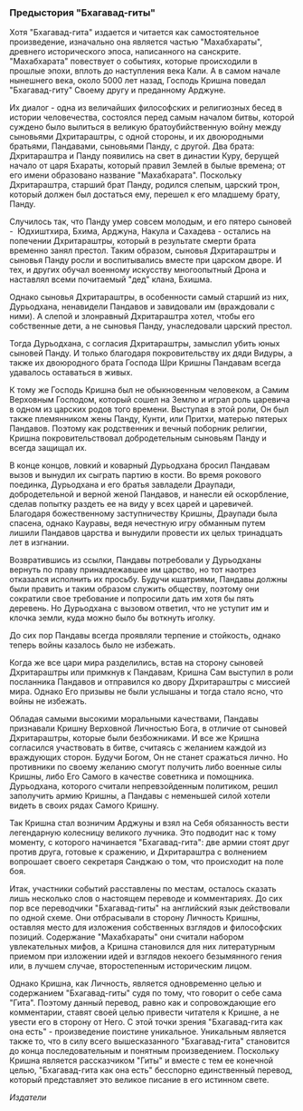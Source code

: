 ### Предыстория "Бхагавад-гиты"

Хотя "Бхагавад-гита" издается и читается как самостоятельное произведение, изначально она является частью "Махабхараты", древнего исторического эпоса, написанного на санскрите. "Махабхарата" повествует о событиях, которые происходили в прошлые эпохи, вплоть до наступления века Кали. А в самом начале нынешнего века, около 5000 лет назад, Господь Кришна поведал "Бхагавад-гиту" Своему другу и преданному Арджуне.  

Их диалог - одна из величайших философских и религиозных бесед в истории человечества, состоялся перед самым началом битвы, которой суждено было вылиться в великую братоубийственную войну между сыновьями Дхритараштры, с одной стороны, и их двоюродными братьями, Пандавами, сыновьями Панду, с другой. Два брата: Дхритараштра и Панду появились на свет в династии Куру, берущей начало от царя Бхараты, который правил Землей в былые времена; от его имени образовано название "Махабхарата". Поскольку Дхритараштра, старший брат Панду, родился слепым, царский трон, который должен был достаться ему, перешел к его младшему брату, Панду.  

Случилось так, что Панду умер совсем молодым, и его пятеро сыновей -  Юдхиштхира, Бхима, Арджуна, Накула и Сахадева - остались на попечении Дхритараштры, который в результате смерти брата временно занял престол. Таким образом, сыновья Дхритараштры и сыновья Панду росли и воспитывались вместе при царском дворе. И тех, и других обучал военному искусству многоопытный Дрона и наставлял всеми почитаемый "дед" клана, Бхишма.  

Однако сыновья Дхритараштры, в особенности самый старший из них, Дурьодхана, ненавидели Пандавов и завидовали им (враждовали с ними). А слепой и злонравный Дхритараштра хотел, чтобы его собственные дети, а не сыновья Панду, унаследовали царский престол.  

Тогда Дурьодхана, с согласия Дхритараштры, замыслил убить юных сыновей Панду. И только благодаря покровительству их дяди Видуры, а также их двоюродного брата Господа Шри Кришны Пандавам всегда удавалось оставаться в живых.  

К тому же Господь Кришна был не обыкновенным человеком, а Самим Верховным Господом, который сошел на Землю и играл роль царевича в одном из царских родов того времени. Выступая в этой роли, Он был также племянником жены Панду, Кунти, или Притхи, матерью пятерых Пандавов. Поэтому как родственник и вечный поборник религии, Кришна покровительствовал добродетельным сыновьям Панду и всегда защищал их.  

В конце концов, ловкий и коварный Дурьодхана бросил Пандавам вызов и вынудил их сыграть партию в кости. Во время рокового поединка, Дурьодхана и его братья завладели Драупади, добродетельной и верной женой Пандавов, и нанесли ей оскорбление, сделав попытку раздеть ее на виду у всех царей и царевичей. Благодаря божественному заступничеству Кришны, Драупади была спасена, однако Кауравы, ведя нечестную игру обманным путем лишили Пандавов царства и вынудили провести их целых тринадцать лет в изгнании.  

Возвратившись из ссылки, Пандавы потребовали у Дурьодханы вернуть по праву принадлежавшее им царство, но тот наотрез отказался исполнить их просьбу. Будучи кшатриями, Пандавы должны были править и таким образом служить обществу, поэтому они сократили свое требование и попросили дать им хотя бы пять деревень. Но Дурьодхана с вызовом ответил, что не уступит им и клочка земли, куда можно было бы воткнуть иголку.  

До сих пор Пандавы всегда проявляли терпение и стойкость, однако теперь войны казалось было не избежать.  

Когда же все цари мира разделились, встав на сторону сыновей Дхритараштры или примкнув к Пандавам, Кришна Сам выступил в роли посланника Пандавов и отправился ко двору Дхритараштры с миссией мира. Однако Его призывы не были услышаны и тогда стало ясно, что войны не избежать.  

Обладая самыми высокими моральными качествами, Пандавы признавали Кришну Верховной Личностью Бога, в отличие от сыновей Дхритараштры, которые были безбожниками. И все же Кришна согласился участвовать в битве, считаясь с желанием каждой из враждующих сторон. Будучи Богом, Он не станет сражаться лично. Но противники по своему желанию смогут получить либо военные силы Кришны, либо Его Самого в качестве советника и помощника. Дурьодхана, которого считали непревзойденным политиком, решил заполучить армию Кришны, а Пандавы с неменьшей силой хотели видеть в своих рядах Самого Кришну.  

Так Кришна стал возничим Арджуны и взял на Себя обязанность вести легендарную колесницу великого лучника. Это подводит нас к тому моменту, с которого начинается "Бхагавад-гита": две армии стоят друг против друга, готовые к сражению, и Дхритараштра с волнением вопрошает своего секретаря Санджаю о том, что происходит на поле боя.  

Итак, участники событий расставлены по местам, осталось сказать лишь несколько слов о настоящем переводе и комментариях. До сих пор все переводчики "Бхагавад-гиты" на английский язык действовали по одной схеме. Они отбрасывали в сторону Личность Кришны, оставляя место для изложения собственных взглядов и философских позиций. Содержание "Махабхараты" они считали набором увлекательных мифов, а Кришна становился для них литературным приемом при изложении идей и взглядов некоего безымянного гения или, в лучшем случае, второстепенным историческим лицом.  

Однако Кришна, как Личность, является одновременно целью и содержанием "Бхагавад-гиты" судя по тому, что говорит о себе сама "Гита". Поэтому данный перевод, равно как и сопровождающие его комментарии, ставят своей целью привести читателя к Кришне, а не увести его в сторону от Него. С этой точки зрения "Бхагавад-гита как она есть" - произведение поистине уникальное. Уникальным является также то, что в силу всего вышесказанного "Бхагавад-гита" становится до конца последовательным и понятным произведением. Поскольку Кришна является рассказчиком "Гиты" и вместе с тем ее конечной целью, "Бхагавад-гита как она есть" бесспорно единственный перевод, который представляет это великое писание в его истинном свете.  

_Издатели_